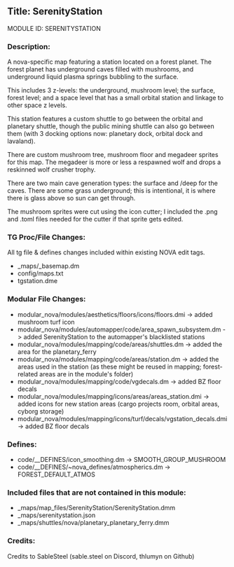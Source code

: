## Title: SerenityStation

MODULE ID: SERENITYSTATION

### Description:

A nova-specific map featuring a station located on a forest planet. The forest planet has underground caves filled with mushrooms, and underground liquid plasma springs bubbling to the surface.

This includes 3 z-levels: the underground, mushroom level; the surface, forest level; and a space level that has a small orbital station and linkage to other space z levels.

This station features a custom shuttle to go between the orbital and planetary shuttle, though the public mining shuttle can also go between them (with 3 docking options now: planetary dock, orbital dock and lavaland).

There are custom mushroom tree, mushroom floor and megadeer sprites for this map. The megadeer is more or less a respawned wolf and drops a reskinned wolf crusher trophy.

There are two main cave generation types: the surface and /deep for the caves. There are some grass underground; this is intentional, it is where there is glass above so sun can get through.

The mushroom sprites were cut using the icon cutter; I included the .png and .toml files needed for the cutter if that sprite gets edited. 

### TG Proc/File Changes:

All tg file & defines changes included within existing NOVA edit tags. 

- _maps/_basemap.dm 
- config/maps.txt
- tgstation.dme 

### Modular File Changes: 

- modular_nova/modules/aesthetics/floors/icons/floors.dmi -> added mushroom turf icon 
- modular_nova/modules/automapper/code/area_spawn_subsystem.dm -> added SerenityStation to the automapper's blacklisted stations 
- modular_nova/modules/mapping/code/areas/shuttles.dm -> added the area for the planetary_ferry 
- modular_nova/modules/mapping/code/areas/station.dm -> added the areas used in the station (as these might be reused in mapping; forest-related areas are in the module's folder)
- modular_nova/modules/mapping/code/vgdecals.dm -> added BZ floor decals 
- modular_nova/modules/mapping/icons/areas/areas_station.dmi -> added icons for new station areas (cargo projects room, orbital areas, cyborg storage)
- modular_nova/modules/mapping/icons/turf/decals/vgstation_decals.dmi -> added BZ floor decals 

### Defines:

- code/__DEFINES/icon_smoothing.dm -> SMOOTH_GROUP_MUSHROOM
- code/__DEFINES/~nova_defines/atmospherics.dm -> FOREST_DEFAULT_ATMOS

### Included files that are not contained in this module:

- _maps/map_files/SerenityStation/SerenityStation.dmm
- _maps/serenitystation.json
- _maps/shuttles/nova/planetary_planetary_ferry.dmm

### Credits:

Credits to SableSteel (sable.steel on Discord, thlumyn on Github)
